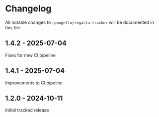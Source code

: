 # Changelog

All notable changes to `rpungello/regatta-tracker` will be documented in this file.

## 1.4.2 - 2025-07-04

Fixes for new CI pipeline

## 1.4.1 - 2025-07-04

Improvements to CI pipeline

## 1.2.0 - 2024-10-11

Initial tracked release
